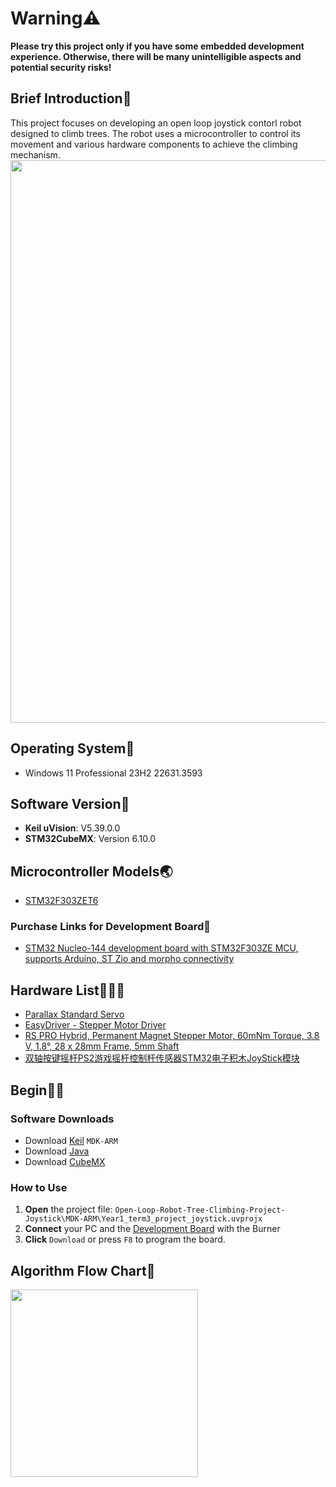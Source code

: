 # Warning⚠️
**Please try this project only if you have some embedded development experience. Otherwise, there will be many unintelligible aspects and potential security risks!**
## Brief Introduction👲

This project focuses on developing an open loop joystick contorl robot designed to climb trees. The robot uses a microcontroller to control its movement and various hardware components to achieve the climbing mechanism.
<img src="https://github.com/NevinRock/Open-Loop-Robot-Tree-Climbing-Project-Joystick/assets/101458251/e3f25b78-2828-4bf8-93f2-9915b63709c9" width="900px">


## Operating System📢

- Windows 11 Professional 23H2 22631.3593
  
## Software Version🔑

- **Keil uVision**: V5.39.0.0
- **STM32CubeMX**: Version 6.10.0

## Microcontroller Models🌏

- [STM32F303ZET6](https://www.st.com/en/microcontrollers-microprocessors/stm32f303ze.html)

### Purchase Links for Development Board🛒

- [STM32 Nucleo-144 development board with STM32F303ZE MCU, supports Arduino, ST Zio and morpho connectivity](https://www.st.com/en/evaluation-tools/nucleo-f303ze.html)

## Hardware List👨‍👩‍👧

- [Parallax Standard Servo](https://www.parallax.com/product/parallax-standard-servo/)
- [EasyDriver - Stepper Motor Driver](https://www.sparkfun.com/products/12779)
- [RS PRO Hybrid, Permanent Magnet Stepper Motor, 60mNm Torque, 3.8 V, 1.8°, 28 x 28mm Frame, 5mm Shaft](https://uk.rs-online.com/web/p/stepper-motors/5350344)
- [双轴按键摇杆PS2游戏摇杆控制杆传感器STM32电子积木JoyStick模块](https://item.taobao.com/item.htm?abbucket=1&id=760947385519&ns=1&priceTId=2100c80817168323214807859e0b84&spm=a21n57.1.item.4.4f55523cTriCVK)

## Begin🧑‍🍼

### Software Downloads

- Download [Keil](https://www.keil.com/download/product/) `MDK-ARM`
- Download [Java](https://www.java.com/download/ie_manual.jsp)
- Download [CubeMX](https://www.st.com/content/st_com/en/stm32cubemx.html)

### How to Use

1. **Open** the project file: `Open-Loop-Robot-Tree-Climbing-Project-Joystick\MDK-ARM\Year1_term3_project_joystick.uvprojx`
2. **Connect** your PC and the [Development Board](https://www.st.com/en/evaluation-tools/nucleo-f303ze.html) with the Burner
3. **Click** `Download` or press `F8` to program the board.

## Algorithm Flow Chart🥟
<img src="https://github.com/NevinRock/Open-Loop-Robot-Tree-Climbing-Project-Joystick/assets/101458251/ead49f00-c432-4fe5-8930-783d9e15999d" width="300px">



